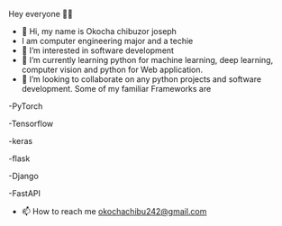 Hey everyone 👋🏾

- 👋 Hi, my name is  Okocha chibuzor joseph
- I am computer engineering major and a techie
- 👀 I’m interested in software development
- 🌱 I’m currently learning python for machine learning, deep learning, computer vision and python for Web application.
- 💞️ I’m looking to collaborate on any python projects and software development.
Some of my familiar Frameworks are

-PyTorch

-Tensorflow

-keras

-flask

-Django

-FastAPI


- 📫 How to reach me okochachibu242@gmail.com
<!---
unruli/unruli is a ✨ special ✨ repository because its `README.md` (this file) appears on your GitHub profile.
You can click the Preview link to take a look at your changes.
--->
